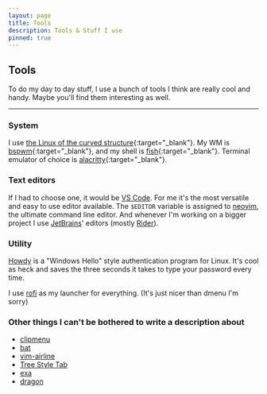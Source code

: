 ```yaml
---
layout: page
title: Tools
description: Tools & Stuff I use
pinned: true
---
```


## Tools

To do my day to day stuff, I use a bunch of tools I think are really cool and handy. Maybe you'll find them interesting as well.

---

### System

I use [the Linux of the curved structure](https://archlinux.org/){:target="_blank"}.
My WM is [bspwm](https://github.com/baskerville/bspwm){:target="_blank"}, and my shell is [fish](https://fishshell.com/){:target="_blank"}.
Terminal emulator of choice is [alacritty](https://github.com/alacritty/alacritty){:target="_blank"}.

### Text editors

If I had to choose one, it would be [VS Code](https://code.visualstudio.com/). For me it's the most versatile and easy to use editor available. The `$EDITOR` variable is assigned to [neovim](https://neovim.io/), the ultimate command line editor. And whenever I'm working on a bigger project I use [JetBrains](https://www.jetbrains.com/)' editors (mostly [Rider](https://www.jetbrains.com/rider)).

### Utility

[Howdy](https://github.com/boltgolt/howdy) is a "Windows Hello" style authentication program for Linux. It's cool as heck and saves the three seconds it takes to type your password every time.

I use [rofi](https://github.com/davatorium/rofi) as my launcher for everything. (It's just nicer than dmenu I'm sorry)

### Other things I can't be bothered to write a description about

- [clipmenu](https://github.com/cdown/clipmenu)
- [bat](https://github.com/sharkdp/bat)
- [vim-airline](https://github.com/vim-airline/vim-airline)
- [Tree Style Tab](https://github.com/piroor/treestyletab)
- [exa](https://the.exa.website/)
- [dragon](https://github.com/mwh/dragon)